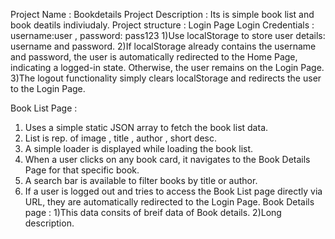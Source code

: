 Project Name : Bookdetails
Project Description : Its is simple book list and book deatils indiviudaly.
Project structure : Login Page 
Login Credentials : username:user , password: pass123
1)Use localStorage to store user details: username and password.
2)If localStorage already contains the username and password, the user is automatically redirected to the Home Page, indicating a logged-in state. Otherwise, the user remains on the Login Page.
3)The logout functionality simply clears localStorage and redirects the user to the Login Page.

Book List Page : 
1) Uses a simple static JSON array to fetch the book list data.
2) List is rep. of image , title , author , short desc.
3) A simple loader is displayed while loading the book list.
4) When a user clicks on any book card, it navigates to the Book Details Page for that specific book.
5) A search bar is available to filter books by title or author.
6) If a user is logged out and tries to access the Book List page directly via URL, they are automatically redirected to the Login Page.
Book Details page :
1)This data consits of breif data of Book details.
2)Long description.
